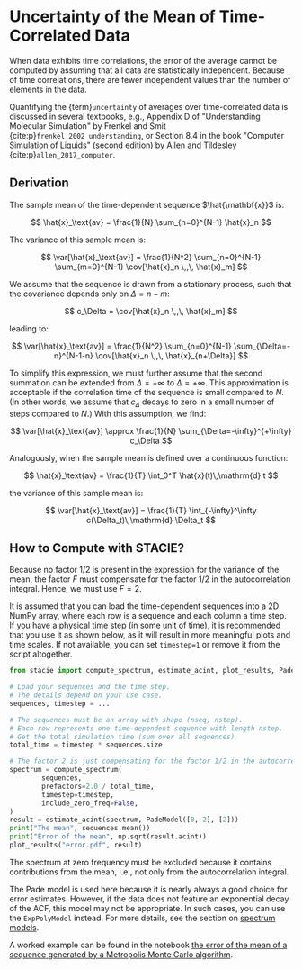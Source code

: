 # Uncertainty of the Mean of Time-Correlated Data

When data exhibits time correlations,
the error of the average cannot be computed by assuming that all data are statistically independent.
Because of time correlations, there are fewer independent values than the number of elements in the data.

Quantifying the {term}`uncertainty` of averages over time-correlated data is discussed
in several textbooks, e.g.,
Appendix D of "Understanding Molecular Simulation"
by Frenkel and Smit {cite:p}`frenkel_2002_understanding`,
or Section 8.4 in the book "Computer Simulation of Liquids" (second edition)
by Allen and Tildesley {cite:p}`allen_2017_computer`.

## Derivation

The sample mean of the time-dependent sequence $\hat{\mathbf{x}}$ is:

$$
  \hat{x}_\text{av} = \frac{1}{N} \sum_{n=0}^{N-1} \hat{x}_n
$$

The variance of this sample mean is:

$$
  \var[\hat{x}_\text{av}] =
      \frac{1}{N^2} \sum_{n=0}^{N-1} \sum_{m=0}^{N-1}
      \cov[\hat{x}_n \,,\, \hat{x}_m]
$$

We assume that the sequence is drawn from a stationary process,
such that the covariance depends only on $\Delta = n-m$:

$$
    c_\Delta = \cov[\hat{x}_n \,,\, \hat{x}_m]
$$

leading to:

$$
  \var[\hat{x}_\text{av}] =
    \frac{1}{N^2} \sum_{n=0}^{N-1} \sum_{\Delta=-n}^{N-1-n}
    \cov[\hat{x}_n \,,\, \hat{x}_{n+\Delta}]
$$

To simplify this expression, we must further assume that the second summation
can be extended from $\Delta=-\infty$ to $\Delta=+\infty$.
This approximation is acceptable if the correlation time of the sequence is small compared to $N$.
(In other words, we assume that $c_\Delta$ decays to zero in a small number of steps compared to $N$.)
With this assumption, we find:

$$
  \var[\hat{x}_\text{av}] \approx
    \frac{1}{N} \sum_{\Delta=-\infty}^{+\infty}
    c_\Delta
$$

Analogously, when the sample mean is defined over a continuous function:

$$
    \hat{x}_\text{av} = \frac{1}{T} \int_0^T \hat{x}(t)\,\mathrm{d} t
$$

the variance of this sample mean is:

$$
    \var[\hat{x}_\text{av}] = \frac{1}{T} \int_{-\infty}^\infty c(\Delta_t)\,\mathrm{d} \Delta_t
$$

## How to Compute with STACIE?

Because no factor $1/2$ is present in the expression for the variance of the mean,
the factor $F$ must compensate for the factor $1/2$ in the autocorrelation integral.
Hence, we must use $F=2$.

It is assumed that you can load the time-dependent sequences into a 2D NumPy array,
where each row is a sequence and each column a time step.
If you have a physical time step (in some unit of time),
it is recommended that you use it as shown below,
as it will result in more meaningful plots and time scales.
If not available, you can set `timestep=1` or remove it from the script altogether.

```python
from stacie import compute_spectrum, estimate_acint, plot_results, PadeModel

# Load your sequences and the time step.
# The details depend on your use case.
sequences, timestep = ...

# The sequences must be an array with shape (nseq, nstep).
# Each row represents one time-dependent sequence with length nstep.
# Get the total simulation time (sum over all sequences)
total_time = timestep * sequences.size

# The factor 2 is just compensating for the factor 1/2 in the autocorrelation integral.
spectrum = compute_spectrum(
        sequences,
        prefactors=2.0 / total_time,
        timestep=timestep,
        include_zero_freq=False,
)
result = estimate_acint(spectrum, PadeModel([0, 2], [2]))
print("The mean", sequences.mean())
print("Error of the mean", np.sqrt(result.acint))
plot_results("error.pdf", result)
```

The spectrum at zero frequency must be excluded because it contains contributions from the mean,
i.e., not only from the autocorrelation integral.

The Pade model is used here because it is nearly always a good choice for error estimates.
However, if the data does not feature an exponential decay of the ACF, this model may not be appropriate.
In such cases, you can use the `ExpPolyModel` instead.
For more details, see the section on [spectrum models](../theory/model.md).

A worked example can be found in the notebook
[the error of the mean of a sequence generated by a Metropolis Monte Carlo algorithm](../examples/error_mean.py).
